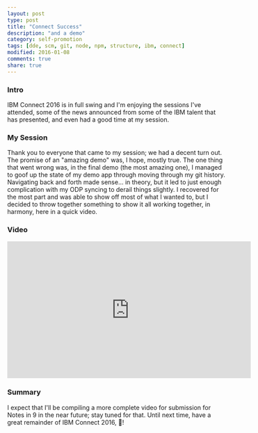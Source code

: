 ```yaml
---
layout: post
type: post
title: "Connect Success"
description: "and a demo"
category: self-promotion
tags: [dde, scm, git, node, npm, structure, ibm, connect]
modified: 2016-01-08
comments: true
share: true
---
```


### Intro
IBM Connect 2016 is in full swing and I'm enjoying the sessions I've attended, some of the news announced from some of the IBM talent that has presented, and even had a good time at my session.

### My Session
Thank you to everyone that came to my session; we had a decent turn out. The promise of an "amazing demo" was, I hope, mostly true. The one thing that went wrong was, in the final demo (the most amazing one), I managed to goof up the state of my demo app through moving through my git history. Navigating back and forth made sense... in theory, but it led to just enough complication with my ODP syncing to derail things slightly. I recovered for the most part and was able to show off most of what I wanted to, but I decided to throw together something to show it all working together, in harmony, here in a quick video.

### Video
<div class="embed-responsive embed-responsive-16by9 center-block">
	<iframe width="560" height="315" src="https://www.youtube.com/embed/0Wapn2MiE2c?rel=0" frameborder="0" allowfullscreen></iframe>
</div>

### Summary
I expect that I'll be compiling a more complete video for submission for Notes in 9 in the near future; stay tuned for that. Until next time, have a great remainder of IBM Connect 2016, :beers:!

